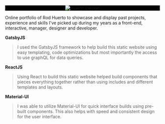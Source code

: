 
<p align="center" style="background:rgb(0,0,0)">
  <a href="https://www.huertodesign.com">
    <img alt="Huerto Design" src="https://www.huertodesign.com/static/9f4e74f2e40bd54ef9c29ab998fedafa/62fe3/huertodesign_main_logo.png" />
  </a>
</p>

Online portfolio of Rod Huerto to showcase and display past projects, experience and skills I've picked up during my years as a front-end, interactive, manager, designer and developer.

**GatsbyJS**
> I used the GatsbyJS framework to help build this static website using easy templating, code optimizations but most importantly the access to use graphQL for data queries.

**ReactJS**
> Using React to build this static website helped build components that pieces everything together rather than using includes and different templates and layouts.

**Material-UI**
> I was able to utilize Material-UI for quick interface builds using pre-built components. This also helps with speed and consistent design for the user interface.
